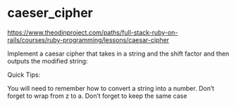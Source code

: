 # caeser_cipher



https://www.theodinproject.com/paths/full-stack-ruby-on-rails/courses/ruby-programming/lessons/caesar-cipher

Implement a caesar cipher that takes in a string and the shift factor and then outputs the modified string:

Quick Tips:

You will need to remember how to convert a string into a number.
Don’t forget to wrap from z to a.
Don’t forget to keep the same case